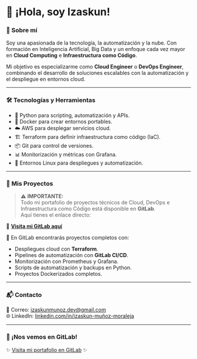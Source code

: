 # 👋 ¡Hola, soy Izaskun!

### 🚀 Sobre mí
Soy una apasionada de la tecnología, la automatización y la nube. Con formación en Inteligencia Artificial, Big Data y un enfoque cada vez mayor en **Cloud Computing** e **Infraestructura como Código**.

Mi objetivo es especializarme como **Cloud Engineer** o **DevOps Engineer**, combinando el desarrollo de soluciones escalables con la automatización y el despliegue en entornos cloud.

---

### 🛠️ Tecnologías y Herramientas

- 🐍 Python para scripting, automatización y APIs.
- 🐳 Docker para crear entornos portables.
- ☁️ AWS para desplegar servicios cloud.
- 🏗️ Terraform para definir infraestructura como código (IaC).
- 📦 Git para control de versiones.
- 📊 Monitorización y métricas con Grafana.
- 🐧 Entornos Linux para despliegues y automatización.

---

### 📂 Mis Proyectos

> ⚠️ **IMPORTANTE:**  
> Todo mi portafolio de proyectos técnicos de Cloud, DevOps e Infraestructura como Código está disponible en **GitLab**.  
> Aquí tienes el enlace directo:

🔗 [**Visita mi GitLab aquí**](https://gitlab.com/izaskunmz)

💼 En GitLab encontrarás proyectos completos con:

- Despliegues cloud con **Terraform**.
- Pipelines de automatización con **GitLab CI/CD**.
- Monitorización con Prometheus y Grafana.
- Scripts de automatización y backups en Python.
- Proyectos Dockerizados completos.

---

### 📬 Contacto

📧 Correo: [izaskunmunoz.dev@gmail.com](mailto:izaskunmunoz.dev@gmail.com)  
🌐 LinkedIn: [linkedin.com/in/izaskun-muñoz-moraleja](https://linkedin.com/in/izaskun-muñoz-moraleja)

---

### 🚀 ¡Nos vemos en GitLab!

✨ [Visita mi portafolio en GitLab](https://gitlab.com/izaskunmz) ✨

